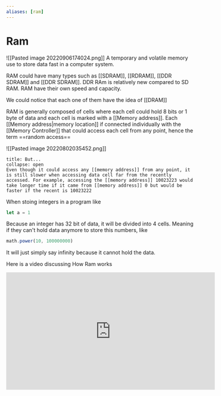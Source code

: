 ```yaml
---
aliases: [ram]
---
```

# Ram
![[Pasted image 20220906174024.png]]
A temporary and volatile memory use to store data fast in a computer system.

RAM could have many types such as [[SDRAM]], [[RDRAM]], [[DDR SDRAM]] and [[DDR SDRAM]]. DDR RAm is relatively new compared to SD RAM.  RAM have their own speed and capacity. 

We could notice that each one of them have the idea of [[DRAM]]


RAM is generally composed of cells where each cell could hold 8 bits or 1 byte of data and each cell is marked with a [[Memory address]]. Each [[Memory address|memory location]] if connected individually with the [[Memory Controller]] that could access each cell from any point, hence the term ==random access== 

![[Pasted image 20220802035452.png]]
```ad-Attention
title: But...
collapse: open
Even though it could access any [[memory address]] from any point, it is still slower when accessing data cell far from the recently accessed. For example, accessing the [[memory address]] 10023223 would take longer time if it came from [[memory address]] 0 but would be faster if the recent is 10023222
```

When stoing integers in a program like
```js
let a = 1
```

Because an integer has 32 bit of data, it will be divided into 4 cells.  Meaning if they can't hold data anymore to store this numbers, like
```js
math.power(10, 100000000)
```

It will just simply say infinity because it cannot hold the data. 

Here is a video discussing How Ram works
<iframe width="560" height="315" src="https://www.youtube.com/embed/fpnE6UAfbtU" title="YouTube video player" frameborder="0" allow="accelerometer; autoplay; clipboard-write; encrypted-media; gyroscope; picture-in-picture" allowfullscreen></iframe>
